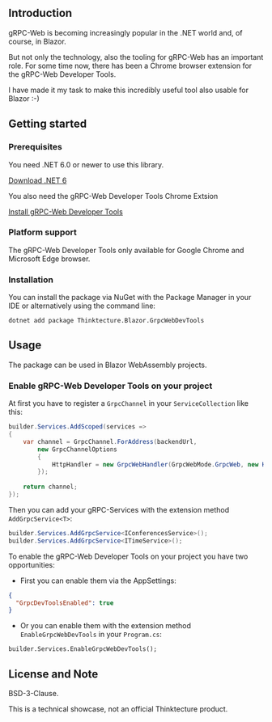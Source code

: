 ## Introduction

gRPC-Web is becoming increasingly popular in the .NET world and, of course, in Blazor.

But not only the technology, also the tooling for gRPC-Web has an important role.
For some time now, there has been a Chrome browser extension for the gRPC-Web Developer Tools.

I have made it my task to make this incredibly useful tool also usable for Blazor :-)

## Getting started

### Prerequisites

You need .NET 6.0 or newer to use this library.

[Download .NET 6](https://dotnet.microsoft.com/download/dotnet/6.0)

You also need the gRPC-Web Developer Tools Chrome Extsion

[Install gRPC-Web Developer Tools](https://chrome.google.com/webstore/detail/grpc-web-developer-tools/kanmilmfkjnoladbbamlclhccicldjaj)


### Platform support

The gRPC-Web Developer Tools only available for Google Chrome and Microsoft Edge browser.

### Installation

You can install the package via NuGet with the Package Manager in your IDE or alternatively using the command line:

```
dotnet add package Thinktecture.Blazor.GrpcWebDevTools
```

## Usage

The package can be used in Blazor WebAssembly projects.


### Enable gRPC-Web Developer Tools on your project

At first you have to register a `GrpcChannel` in your `ServiceCollection` like this:

```csharp
builder.Services.AddScoped(services =>
{
    var channel = GrpcChannel.ForAddress(backendUrl, 
        new GrpcChannelOptions 
        { 
            HttpHandler = new GrpcWebHandler(GrpcWebMode.GrpcWeb, new HttpClientHandler()) 
        });
        
    return channel;
});
```

Then you can add your gRPC-Services with the extension method `AddGrpcService<T>`:

```csharp
builder.Services.AddGrpcService<IConferencesService>();
builder.Services.AddGrpcService<ITimeService>();
```

To enable the gRPC-Web Developer Tools on your project you have two opportunities:

- First you can enable them via the AppSettings:

```json
{
  "GrpcDevToolsEnabled": true
}
```

- Or you can enable them with the extension method `EnableGrpcWebDevTools` in your `Program.cs`:

```
builder.Services.EnableGrpcWebDevTools();
```

## License and Note

BSD-3-Clause.

This is a technical showcase, not an official Thinktecture product.
